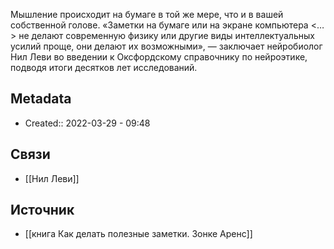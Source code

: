 Мышление происходит на бумаге в той же мере, что и в вашей собственной голове. «Заметки на бумаге или на экране компьютера <…> не делают современную физику или другие виды интеллектуальных усилий проще, они делают их возможными», — заключает нейробиолог Нил Леви во введении к Оксфордскому справочнику по нейроэтике, подводя итоги десятков лет исследований.
## Metadata
- Created:: 2022-03-29 - 09:48
## Связи
- [[Нил Леви]]
## Источник
- [[книга Как делать полезные заметки. Зонке Аренс]]
